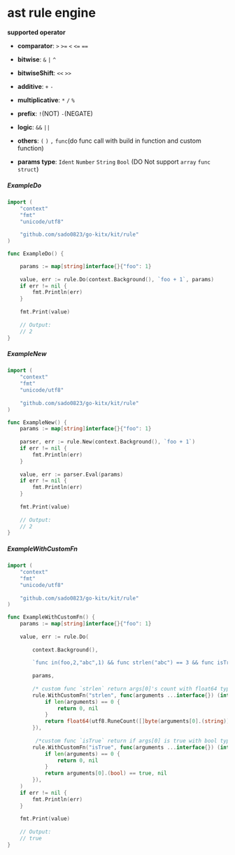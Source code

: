 # ast rule engine


__supported operator__

* **comparator**: `>` `>=` `<` `<=` `==`

* **bitwise**: `&` `|` `^`

* **bitwiseShift**: `<<` `>>`

* **additive**: `+` `-`

* **multiplicative**: `*` `/` `%`

* **prefix**: `!`(NOT)  `-`(NEGATE)

* **logic**: `&&` `||`

* **others**: `(` `)` `,` `func`(do func call with build in function and custom function)

* **params type**: `Ident` `Number` `String` `Bool` (DO Not support `array` `func` `struct`)



##### ExampleDo
```go
import (
    "context"
    "fmt"
    "unicode/utf8"
    
    "github.com/sado0823/go-kitx/kit/rule"
)

func ExampleDo() {

    params := map[string]interface{}{"foo": 1}
    
    value, err := rule.Do(context.Background(), `foo + 1`, params)
    if err != nil {
        fmt.Println(err)
    }
    
    fmt.Print(value)
    
    // Output:
    // 2
}
```


##### ExampleNew
```go
import (
    "context"
    "fmt"
    "unicode/utf8"
    
    "github.com/sado0823/go-kitx/kit/rule"
)

func ExampleNew() {
    params := map[string]interface{}{"foo": 1}
    
    parser, err := rule.New(context.Background(), `foo + 1`)
    if err != nil {
        fmt.Println(err)
    }
    
    value, err := parser.Eval(params)
    if err != nil {
        fmt.Println(err)
    }
    
    fmt.Print(value)
    
    // Output:
    // 2
}
```

##### ExampleWithCustomFn
```go
import (
    "context"
    "fmt"
    "unicode/utf8"
    
    "github.com/sado0823/go-kitx/kit/rule"
)

func ExampleWithCustomFn() {
    params := map[string]interface{}{"foo": 1}
    
    value, err := rule.Do(
		
        context.Background(),
		
        `func in(foo,2,"abc",1) && func strlen("abc") == 3 && func isTrue(true) && func isTrue(false) == false`,
        
        params,
		
        /* custom func `strlen` return args[0]'s count with float64 type */
        rule.WithCustomFn("strlen", func(arguments ...interface{}) (interface{}, error) {
            if len(arguments) == 0 {
                return 0, nil
            }
            return float64(utf8.RuneCount([]byte(arguments[0].(string)))), nil
        }),
		
         /*custom func `isTrue` return if args[0] is true with bool type*/
        rule.WithCustomFn("isTrue", func(arguments ...interface{}) (interface{}, error) {
            if len(arguments) == 0 {
                return 0, nil
            }
            return arguments[0].(bool) == true, nil
        }),
    )
    if err != nil {
        fmt.Println(err)
    }
    
    fmt.Print(value)
    
    // Output:
    // true
}
```